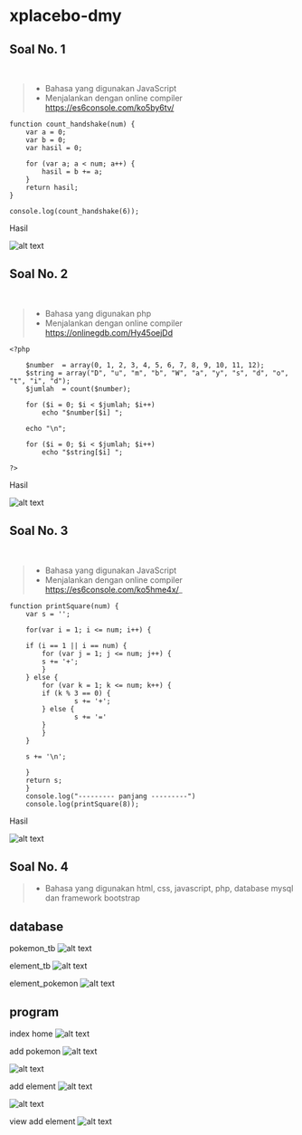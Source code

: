 # xplacebo-dmy
## Soal No. 1
<br/>

> * Bahasa yang digunakan JavaScript
> * Menjalankan dengan online compiler https://es6console.com/ko5by6tv/

	function count_handshake(num) {
        var a = 0;
        var b = 0;
        var hasil = 0;

        for (var a; a < num; a++) {
            hasil = b += a;
        }
        return hasil;   
    }

    console.log(count_handshake(6));
    
<p>Hasil</p>

![alt text](https://github.com/xplacebo/xplacebo-dmy/blob/main/screenshot/soal%201.png)

## Soal No. 2
<br />

> * Bahasa yang digunakan php
> * Menjalankan dengan online compiler https://onlinegdb.com/Hy45oejDd

	<?php

        $number  = array(0, 1, 2, 3, 4, 5, 6, 7, 8, 9, 10, 11, 12);
        $string = array("D", "u", "m", "b", "W", "a", "y", "s", "d", "o", "t", "i", "d");
        $jumlah  = count($number);

        for ($i = 0; $i < $jumlah; $i++)
            echo "$number[$i] ";

        echo "\n";

        for ($i = 0; $i < $jumlah; $i++)
            echo "$string[$i] ";

    ?>
    
<p>Hasil</p>

![alt text](https://github.com/xplacebo/xplacebo-dmy/blob/main/screenshot/soal%202.png)


## Soal No. 3
<br />

> * Bahasa yang digunakan JavaScript
> * Menjalankan dengan online compiler https://es6console.com/ko5hme4x/_

	function printSquare(num) {
        var s = '';

        for(var i = 1; i <= num; i++) {

        if (i == 1 || i == num) {
            for (var j = 1; j <= num; j++) {
            s += '+';
            }
        } else {
            for (var k = 1; k <= num; k++) {
            if (k % 3 == 0) {
                    s += '+';
            } else {
                    s += '='
            }
            }
        }

        s += '\n';

        }
        return s;
        }
        console.log("--------- panjang ---------")
        console.log(printSquare(8));

    
<p>Hasil</p>

![alt text](https://github.com/xplacebo/xplacebo-dmy/blob/main/screenshot/soal%203.png)


## Soal No. 4
> * Bahasa yang digunakan html, css, javascript, php, database mysql dan framework bootstrap

## database

pokemon_tb
![alt text](https://github.com/xplacebo/xplacebo-dmy/blob/main/4a/pokemon_tb.png)


element_tb
![alt text](https://github.com/xplacebo/xplacebo-dmy/blob/main/4a/element_tb.png)

element_pokemon
![alt text](https://github.com/xplacebo/xplacebo-dmy/blob/main/4a/element_pokemon.png)


## program

index home
![alt text](https://github.com/xplacebo/xplacebo-dmy/blob/main/4b/ss/index.png)

add pokemon
![alt text](https://github.com/xplacebo/xplacebo-dmy/blob/main/4b/ss/pokemon.png)

![alt text](https://github.com/xplacebo/xplacebo-dmy/blob/main/4b/ss/view%20add%20pokemon.png)

add element
![alt text](https://github.com/xplacebo/xplacebo-dmy/blob/main/4b/ss/add%20element.png)

![alt text](https://github.com/xplacebo/xplacebo-dmy/blob/main/4b/ss/add%20element%202.png)

view add element
![alt text](https://github.com/xplacebo/xplacebo-dmy/blob/main/4b/ss/add%20element%20coba.png)

